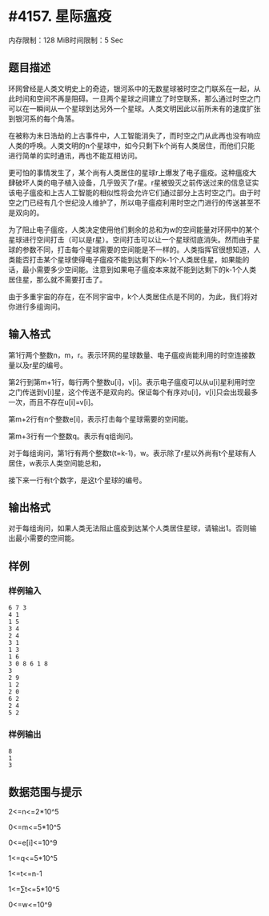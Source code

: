 # #4157. 星际瘟疫

内存限制：128 MiB时间限制：5 Sec

## 题目描述

环网曾经是人类文明史上的奇迹，银河系中的无数星球被时空之门联系在一起，从此时间和空间不再是阻碍。一旦两个星球之间建立了时空联系，那么通过时空之门可以在一瞬间从一个星球到达另外一个星球。人类文明因此以前所未有的速度扩张到银河系的每个角落。

在被称为末日浩劫的上古事件中，人工智能消失了，而时空之门从此再也没有响应人类的呼唤。人类文明的n个星球中，如今只剩下k个尚有人类居住，而他们只能进行简单的实时通讯，再也不能互相访问。

更可怕的事情发生了，某个尚有人类居住的星球r上爆发了电子瘟疫。这种瘟疫大肆破坏人类的电子植入设备，几乎毁灭了r星。r星被毁灭之前传送过来的信息证实该电子瘟疫和上古人工智能的相似性将会允许它们通过部分上古时空之门。由于时空之门已经有几个世纪没人维护了，所以电子瘟疫利用时空之门进行的传送甚至不是双向的。

为了阻止电子瘟疫，人类决定使用他们剩余的总和为w的空间能量对环网中的某个星球进行空间打击（可以是r星）。空间打击可以让一个星球彻底消失。然而由于星球的参数不同，打击每个星球需要的空间能是不一样的。人类指挥官很想知道，人类能否打击某个星球使得电子瘟疫不能到达剩下的k-1个人类居住星，如果能的话，最小需要多少空间能。注意到如果电子瘟疫本来就不能到达剩下的k-1个人类居住星，那么就不需要打击了。

由于多重宇宙的存在，在不同宇宙中，k个人类居住点是不同的，为此，我们将对你进行多组询问。

## 输入格式

第1行两个整数n，m，r。表示环网的星球数量、电子瘟疫尚能利用的时空连接数量以及r星的编号。

第2行到第m+1行，每行两个整数u[i]，v[i]。表示电子瘟疫可以从u[i]星利用时空之门传送到v[i]星，这个传送不是双向的。保证每个有序对u[i]，v[i]只会出现最多一次，而且不存在u[i]=v[i]。

第m+2行有n个整数e[i]，表示打击每个星球需要的空间能。

第m+3行有一个整数q。表示有q组询问。

对于每组询问，第1行有两个整数t(t=k-1)，w。表示除了r星以外尚有t个星球有人居住，w表示人类空间能总和，

接下来一行有t个数字，是这t个星球的编号。

## 输出格式

对于每组询问，如果人类无法阻止瘟疫到达某个人类居住星球，请输出1。否则输出最小需要的空间能。

## 样例

### 样例输入

    
    6 7 3
    4 1
    1 5
    3 4
    2 4
    3 1
    1 3
    1 6
    3 0 8 6 1 8
    3
    2 9
    1 2
    2 0
    6 2
    2 4
    5 2
    
    
    

### 样例输出

    
    8
    1
    3
    
    

## 数据范围与提示

2<=n<=2*10^5

0<=m<=5*10^5

0<=e[i]<=10^9

1<=q<=5*10^5

1<=t<=n-1

1<=&sum;t<=5*10^5

0<=w<=10^9
